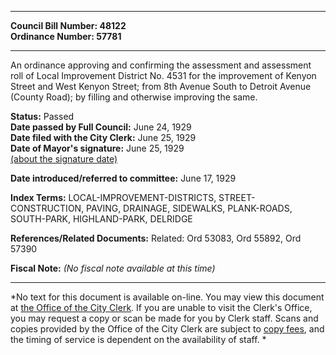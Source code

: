 * * * * *  
  
**Council Bill Number: [](#h0)[](#h2)48122**   
**Ordinance Number: 57781**  
  
* * * * *  
  
An ordinance approving and confirming the assessment and assessment roll of Local Improvement District No. 4531 for the improvement of Kenyon Street and West Kenyon Street; from 8th Avenue South to Detroit Avenue (County Road); by filling and otherwise improving the same.  
  
**Status:** Passed   
**Date passed by Full Council:** June 24, 1929   
**Date filed with the City Clerk:** June 25, 1929   
**Date of Mayor's signature:** June 25, 1929   
[(about the signature date)](/~public/approvaldate.htm)   
  
  
**Date introduced/referred to committee:** June 17, 1929   
  
**Index Terms:** LOCAL-IMPROVEMENT-DISTRICTS, STREET-CONSTRUCTION, PAVING, DRAINAGE, SIDEWALKS, PLANK-ROADS, SOUTH-PARK, HIGHLAND-PARK, DELRIDGE  
  
**References/Related Documents:** Related: Ord 53083, Ord 55892, Ord 57390  
  
**Fiscal Note:** *(No fiscal note available at this time)*  
  
* * * * *  
  
*No text for this document is available on-line. You may view this document at [the Office of the City Clerk](http://www.seattle.gov/leg/clerk/contactUs.htm). If you are unable to visit the Clerk's Office, you may request a copy or scan be made for you by Clerk staff. Scans and copies provided by the Office of the City Clerk are subject to [copy fees](http://clerk.seattle.gov/~public/clerkfees.htm), and the timing of service is dependent on the availability of staff. *  
  
  
